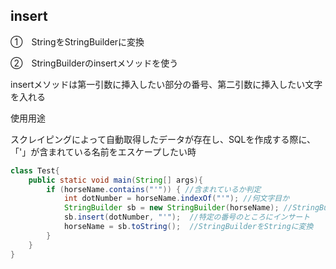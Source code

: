 ## insert

➀　StringをStringBuilderに変換

➁　StringBuilderのinsertメソッドを使う

insertメソッドは第一引数に挿入したい部分の番号、第二引数に挿入したい文字を入れる


 使用用途
 
 スクレイピングによって自動取得したデータが存在し、SQLを作成する際に、「'」が含まれている名前をエスケープしたい時

```Java
class Test{
	public static void main(String[] args){
		if (horseName.contains("'")) { //含まれているか判定
			int dotNumber = horseName.indexOf("'"); //何文字目か
			StringBuilder sb = new StringBuilder(horseName); //StringBuilderに変換
			sb.insert(dotNumber, "'");  //特定の番号のところにインサート
			horseName = sb.toString();  //StringBuilderをStringに変換
		}
	}
}
```
